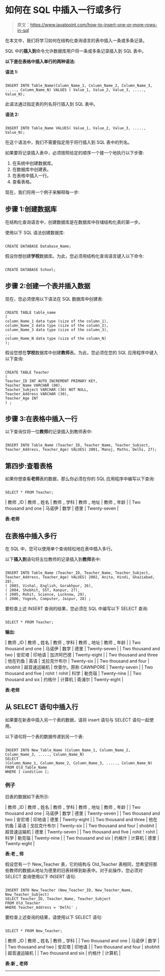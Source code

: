 # 如何在 SQL 中插入一行或多行

> 原文：<https://www.javatpoint.com/how-to-insert-one-or-more-rows-in-sql>

在本文中，我们将学习如何在结构化查询语言的表中插入一条或多条记录。

SQL 中的**插入到**命令允许数据库用户将一条或多条记录插入到 SQL 表中。

**以下是在表格中插入单行的两种语法:**

**语法 1:**

```

INSERT INTO Table_Name(Column_Name_1, Column_Name_2, Column_Name_3, ....., Column_Name_N) VALUES ( Value_1, Value_2, Value_3, ....., Value_N);

```

此语法通过指定表的列名将行插入到 SQL 表中。

**语法 2:**

```

INSERT INTO Table_Name VALUES( Value_1, Value_2, Value_3, ....., Value_N);

```

在这个语法中，我们不需要指定用于将行插入到 SQL 表中的列名。

如果要将记录插入表中，必须按照给定的顺序一个接一个地执行以下步骤:

1.  在系统中创建数据库。
2.  在数据库中创建表。
3.  在表格中插入一行。
4.  查看表格。

现在，我们将用一个例子来解释每一步:

## 步骤 1:创建数据库

在结构化查询语言中，创建数据库是在数据库中存储结构化表的第一步。

使用以下 SQL 语法创建数据库:

```

CREATE DATABASE Database_Name;

```

假设你想创建**学校**数据库。为此，您必须用结构化查询语言键入以下命令:

```

CREATE DATABASE School;

```

## 步骤 2:创建一个表并插入数据

现在，您必须使用以下语法在 SQL 数据库中创建表:

```

CREATE TABLE table_name
(
column_Name_1 data type (size of the column_1),  
column_Name_2 data type (size of the column_2),  
column_Name_3 data type (size of the column_3),  
...  
column_Name_N data type (size of the column_N)
);  

```

假设您想在**学校**数据库中创建**教师**表。为此，您必须在您的 SQL 应用程序中键入以下查询:

```

CREATE TABLE Teacher
(
Teacher_ID INT AUTO_INCREMENT PRIMARY KEY,
Teacher_Name VARCHAR (80),  
Teacher_Subject VARCHAR (30) NOT NULL,    
Teacher_Address VARCHAR (30),  
Teacher_Age INT
) ;

```

## 步骤 3:在表格中插入一行

以下查询仅将一位**教师**的记录插入到教师表中:

```

INSERT INTO Table_Name (Teacher_ID, Teacher_Name, Teacher_Subject, Teacher_Address, Teacher_Age) VALUES( 2001, Manoj, Maths, Delhi, 27);

```

## 第四步:查看表格

如果你想查看**老师**表的数据，那么你必须在你的 SQL 应用程序中编写以下查询:

```

SELECT * FROM Teacher;

```

| 教师 _ID | 教师 _ 姓名 | 教师 _ 学科 | 教师 _ 地址 | 教师 _ 年龄 |
| Two thousand and one | 马诺伊 | 数学 | 德里 | Twenty-seven |

**表:老师**

## 在表格中插入多行

在 SQL 中，您可以使用单个查询轻松地在表中插入多行。

以下**插入到**语句将五位教师的记录插入到**教师**表中:

```

INSERT INTO Table_Name (Teacher_ID, Teacher_Name, Teacher_Subject, Teacher_Address, Teacher_Age) VALUES( 2002, Anita, Hindi, Ghaziabad, 28),
( 2003, Vishal, English, Gorakhpur, 26),
( 2004, Shobhit, SST, Kanpur, 27),
( 2005, Rohit, Science, Lucknow, 29),
( 2006, Yogesh, Computer, Jaipur, 28) ;

```

要检查上述 INSERT 查询的结果，您必须在 SQL 中编写以下 SELECT 查询:

```

SELECT * FROM Teacher;

```

**输出:**

| 教师 _ID | 教师 _ 姓名 | 教师 _ 学科 | 教师 _ 地址 | 教师 _ 年龄 |
| Two thousand and one | 马诺伊 | 数学 | 德里 | Twenty-seven |
| Two thousand and two | 安尼塔 | 印地语 | 加济阿巴德 | Twenty-eight |
| Two thousand and three | 他在钓鱼 | 英语 | 戈拉克什布尔 | Twenty-six |
| Two thousand and four | shobhit | 超音速运输机 | 坎普尔。原称 CAWNPORE | Twenty-seven |
| Two thousand and five | rohit！rohit | 科学 | 勒克瑙 | Twenty-nine |
| Two thousand and six | 约格什 | 计算机 | 斋浦尔 | Twenty-eight |

**表:老师**

## 从 SELECT 语句中插入行

如果要在新表中插入另一个表的数据，请将 insert 语句与 SELECT 语句一起使用。

以下语句将一个表的数据传递到另一个表:

```

INSERT INTO New_Table_Name (Column_Name_1, Column_Name_2, Column_Name_3, ....., Column_Name_N) 
SELECT 
(Column_Name_1, Column_Name_2, Column_Name_3, ....., Column_Name_N) 
FROM Old_Table_Name
WHERE [ condition ];

```

### 例子

旧表的数据如下表所示:

| 教师 _ID | 教师 _ 姓名 | 教师 _ 学科 | 教师 _ 地址 | 教师 _ 年龄 |
| Two thousand and one | 马诺伊 | 数学 | 德里 | Twenty-seven |
| Two thousand and two | 安尼塔 | 印地语 | 德里 | Twenty-eight |
| Two thousand and three | 他在钓鱼 | 英语 | 戈拉克什布尔 | Twenty-six |
| Two thousand and four | shobhit | 超音速运输机 | 德里 | Twenty-seven |
| Two thousand and five | rohit！rohit | 科学 | 勒克瑙 | Twenty-nine |
| Two thousand and six | 约格什 | 计算机 | 德里 | Twenty-eight |

**表:老 _ 师**

假设您有一个 New_Teacher 表，它的结构与 Old_Teacher 表相同，您希望将那些教师的数据从地址为德里的旧表转移到新表中。对于此操作，您必须对 SELECT 查询使用以下 INSERT 语句:

```

INSERT INTO New_Teacher (New_Teacher_ID, New_Teacher_Name, New_Teacher_Subject) 
SELECT Teacher_ID, Teacher_Name, Teacher_Subject
FROM Old_Teacher
WHERE Teacher_Address = 'Delhi' ;

```

要检查上述查询的结果，请使用以下 SELECT 语句:

```

SELECT * FROM New_Teacher;

```

| 教师 _ID | 教师 _ 姓名 | 教师 _ 学科 |
| Two thousand and one | 马诺伊 | 数学 |
| Two thousand and two | 安尼塔 | 印地语 |
| Two thousand and four | shobhit | 超音速运输机 |
| Two thousand and six | 约格什 | 计算机 |

**表:新 _ 老师**

* * *